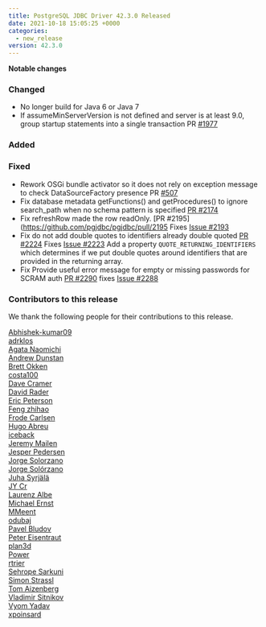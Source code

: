 ```yaml
---
title: PostgreSQL JDBC Driver 42.3.0 Released
date: 2021-10-18 15:05:25 +0000
categories:
  - new_release
version: 42.3.0
---
```

**Notable changes**

### Changed
- No longer build for Java 6 or Java 7 
- If assumeMinServerVersion is not defined and server is at least 9.0, group startup statements into a single transaction PR [#1977](https://github.com/pgjdbc/pgjdbc/pull/1977)

### Added

### Fixed
- Rework OSGi bundle activator so it does not rely on exception message to check DataSourceFactory presence PR [#507](https://github.com/pgjdbc/pgjdbc/pull/507)
- Fix database metadata getFunctions() and getProcedures() to ignore search_path when no schema pattern is specified [PR #2174](https://github.com/pgjdbc/pgjdbc/pull/2174)
- Fix refreshRow made the row readOnly. [PR #2195](https://github.com/pgjdbc/pgjdbc/pull/2195 Fixes [Issue #2193](https://github.com/pgjdbc/pgjdbc/issues/2193)
- Fix do not add double quotes to identifiers already double quoted [PR #2224](https://github.com/pgjdbc/pgjdbc/pull/2224) Fixes [Issue #2223](https://github.com/pgjdbc/pgjdbc/issues/2223)
  Add a property `QUOTE_RETURNING_IDENTIFIERS` which determines if we put double quotes
  around identifiers that are provided in the returning array.
- Fix Provide useful error message for empty or missing passwords for SCRAM auth [PR #2290](https://github.com/pgjdbc/pgjdbc/pull/2290) fixes [Issue #2288](https://github.com/pgjdbc/pgjdbc/issues/2288)



<a name="contributors_{{ page.version }}"></a>
### Contributors to this release

We thank the following people for their contributions to this release.

[Abhishek-kumar09](https://github.com/Abhishek-kumar09)  
[adrklos](https://github.com/adrklos)  
[Agata Naomichi](https://github.com/agatan)  
[Andrew Dunstan](https://github.com/adunstan)  
[Brett Okken](https://github.com/bokken)  
[costa100](https://github.com/costa100)  
[Dave Cramer](davec@postgresintl.com)  
[David Rader](https://github.com/davidradernj)  
[Eric Peterson](https://github.com/elpete)  
[Feng zhihao](https://github.com/Fzhlib)  
[Frode Carlsen](https://github.com/frode-carlsen)  
[Hugo Abreu](6619758+hugomiguelabreu@users.noreply.github.com)  
[iceback](https://github.com/iceback)  
[Jeremy Mailen](https://github.com/jeremymailen)  
[Jesper Pedersen](https://github.com/jesperpedersen)  
[Jorge Solorzano](https://github.com/jorsol)  
[Jorge Solórzano](https://github.com/jorsol)  
[Juha Syrjälä](https://github.com/jsyrjala)  
[JY Cr](https://github.com/jycr)  
[Laurenz Albe](https://github.com/laurenz)  
[Michael Ernst](https://github.com/mernst)  
[MMeent](https://github.com/MMeent)  
[odubaj](https://github.com/odubaj)  
[Pavel Bludov](https://github.com/pbludov)  
[Peter Eisentraut](https://github.com/petere)  
[plan3d](https://github.com/plan3d)  
[Power](https://github.com/Powerrr)  
[rtrier](https://github.com/rtrier)  
[Sehrope Sarkuni](https://github.com/sehrope)  
[Simon Strassl](https://github.com/strassl)  
[Tom Aizenberg](https://github.com/Tomtomgo)  
[Vladimir Sitnikov](https://github.com/vlsi)  
[Vyom Yadav](https://github.com/Vyom-Yadav)  
[xpoinsard](https://github.com/xpoinsard)  
